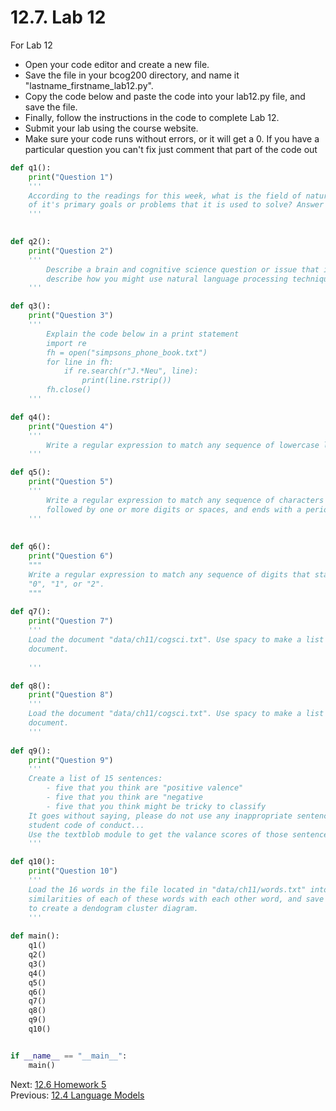 # 12.7. Lab 12

For Lab 12
- Open your code editor and create a new file. 
- Save the file in your bcog200 directory, and name it "lastname_firstname_lab12.py". 
- Copy the code below and paste the code into your lab12.py file, and save the file.
- Finally, follow the instructions in the code to complete Lab 12.
- Submit your lab using the course website.
- Make sure your code runs without errors, or it will get a 0. If you have a particular question you can't fix
    just comment that part of the code out

```python
def q1():
    print("Question 1")
    '''
    According to the readings for this week, what is the field of natural language processing, and what are some
    of it's primary goals or problems that it is used to solve? Answer in a print statement.
    '''

    
def q2():
    print("Question 2")
    '''
        Describe a brain and cognitive science question or issue that involves language that you find interesting, and 
        describe how you might use natural language processing techniques to solve it.
    '''

def q3():
    print("Question 3")
    '''
        Explain the code below in a print statement
        import re
        fh = open("simpsons_phone_book.txt")
        for line in fh:
            if re.search(r"J.*Neu", line):
                print(line.rstrip())
        fh.close()
    '''

def q4():
    print("Question 4")
    '''
        Write a regular expression to match any sequence of lowercase letters that ends with the letter "e".
    '''

def q5():
    print("Question 5")
    '''
        Write a regular expression to match any sequence of characters that starts with an uppercase letter and is 
        followed by one or more digits or spaces, and ends with a period.
    '''
 
    
def q6():
    print("Question 6")
    """
    Write a regular expression to match any sequence of digits that starts with the digit "1" and is followed by either 
    "0", "1", or "2".
    """
    
def q7():
    print("Question 7")
    '''
    Load the document "data/ch11/cogsci.txt". Use spacy to make a list of all the sentence subjects in the 
    document.
 
    '''

def q8():
    print("Question 8")
    '''
    Load the document "data/ch11/cogsci.txt". Use spacy to make a list of all the unique entities in the 
    document.
    '''
    
def q9():
    print("Question 9")
    '''
    Create a list of 15 sentences:
        - five that you think are "positive valence"
        - five that you think are "negative
        - five that you think might be tricky to classify
    It goes without saying, please do not use any inappropriate sentences or language that would violate the 
    student code of conduct... 
    Use the textblob module to get the valance scores of those sentences. Print the sentences the results.
    '''

def q10():
    print("Question 10")
    '''
    Load the 16 words in the file located in "data/ch11/words.txt" into a list. Use spacy to word embedding 
    similarities of each of these words with each other word, and save in a numpy matrix. Then use the matrix
    to create a dendogram cluster diagram.
    '''
    
def main():
    q1()
    q2()
    q3()
    q4()
    q5()
    q6()
    q7()
    q8()
    q9()
    q10()


if __name__ == "__main__":
    main()
```

Next: [12.6 Homework 5](../CH12/12.6.%20HW5.md)<br>
Previous: [12.4 Language Models](../CH12/12.4.%20Language%20Models.md)

